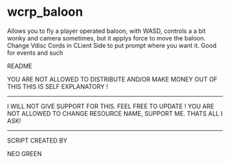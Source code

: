 # wcrp_baloon


Allows you to fly a player operated baloon, with WASD, controls a a bit wonky and camera sometimes, 
but it applys force to move the baloon. Change Vdisc Cords in CLient Side to put prompt where you want it. Good for events and such


README

YOU ARE NOT ALLOWED TO DISTRIBUTE AND/OR MAKE MONEY OUT OF THIS
THIS IS SELF EXPLANATORY ! 
____________________________________________________________________________________________________________________________________

I WILL NOT GIVE SUPPORT FOR THIS. FEEL FREE TO UPDATE ! YOU ARE NOT ALLOWED TO CHANGE RESOURCE NAME, SUPPORT ME. THATS ALL I ASK!
____________________________________________________________________________________________________________________________________


SCRIPT CREATED BY 

NEO GREEN

